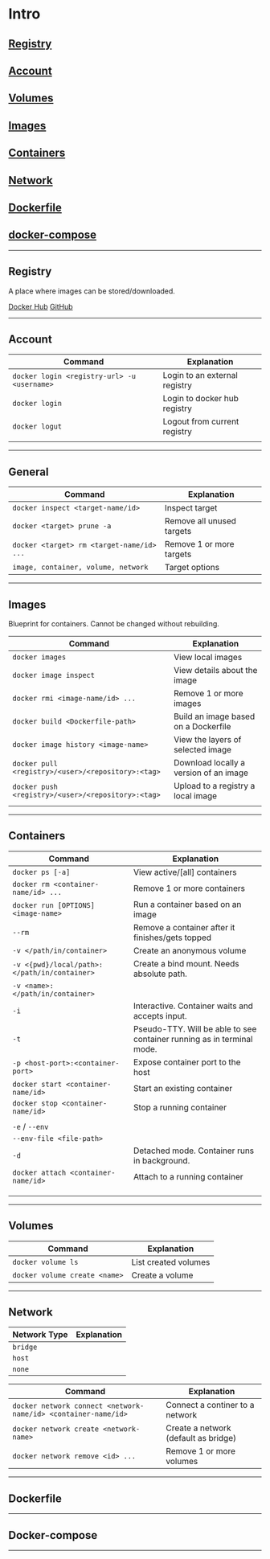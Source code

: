 # Intro
## [Registry](#registry)
## [Account](#account)
## [Volumes](#volumes)
## [Images](#images)
## [Containers](#containers)
## [Network](#network)
## [Dockerfile](#dockerfile)
## [docker-compose](#docker-compose)

---
## Registry

A place where images can be stored/downloaded.

[Docker Hub](https://hub.docker.com/)
[GitHub](https://ghcr.io)

---
## Account

| Command                                     | Explanation                   |
| ------------------------------------------- | ----------------------------- |
| `docker login <registry-url> -u <username>` | Login to an external registry |
| `docker login`                              | Login to docker hub registry  |
| `docker logut`                              | Logout from current registry  |
|                                             |                               |

---
## General

| Command                                   | Explanation               |
| ----------------------------------------- | ------------------------- |
| `docker inspect <target-name/id>`         | Inspect target            |
| `docker <target> prune -a`                | Remove all unused targets |
| `docker <target> rm <target-name/id> ...` | Remove 1 or more targets  |
| `image, container, volume, network`       | Target options            |

---
## Images

Blueprint for containers. Cannot be changed without rebuilding.

| Command                                            | Explanation                            |
| -------------------------------------------------- | -------------------------------------- |
| `docker images`                                    | View local images                      |
| `docker image inspect`                             | View details about the image           |
| `docker rmi <image-name/id> ...`                   | Remove 1 or more images                |
| `docker build <Dockerfile-path>`                   | Build an image based on a Dockerfile   |
| `docker image history <image-name>`                | View the layers of selected image      |
| `docker pull <registry>/<user>/<repository>:<tag>` | Download locally a version of an image |
| `docker push <registry>/<user>/<repository>:<tag>` | Upload to a registry a local image     |
|                                                    |                                        |

---
## Containers

| Command                                      | Explanation                                                            |
| -------------------------------------------- | ---------------------------------------------------------------------- |
| `docker ps [-a]`                             | View active/\[all\] containers                                         |
| `docker rm <container-name/id> ...`          | Remove 1 or more containers                                            |
| `docker run [OPTIONS] <image-name>`          | Run a container based on an image                                      |
| `--rm`                                       | Remove a container after it finishes/gets topped                       |
| `-v </path/in/container>`                    | Create an anonymous volume                                             |
| `-v <{pwd}/local/path>:</path/in/container>` | Create a bind mount. Needs absolute path.                              |
| `-v <name>:</path/in/container>`             |                                                                        |
| `-i`                                         | Interactive. Container waits and accepts input.                        |
| `-t`                                         | Pseudo-TTY. Will be able to see container running as in terminal mode. |
| `-p <host-port>:<container-port>`            | Expose container port to the host                                      |
| `docker start <container-name/id>`           | Start an existing container                                            |
| `docker stop <container-name/id>`            | Stop a running container                                               |
|                                              |                                                                        |
| `-e` / `--env`                               |                                                                        |
| `--env-file <file-path>`                     |                                                                        |
| `-d`                                         | Detached mode. Container runs in background.                           |
| `docker attach <container-name/id>`          | Attach to a running container                                          |
|                                              |                                                                        |
|                                              |                                                                        |
|                                              |                                                                        |

---
## Volumes


| Command                                 | Explanation              |
| --------------------------------------- | ------------------------ |
| `docker volume ls`                      | List created volumes     |
| `docker volume create <name>`           | Create a volume          |


---
## Network


| Network Type | Explanation |
| ------------ | ----------- |
| `bridge`     |             |
| `host`       |             |
| `none`       |             |

| Command                                                        | Explanation                          |
| -------------------------------------------------------------- | ------------------------------------ |
| `docker network connect <network-name/id> <container-name/id>` | Connect a continer to a network      |
| `docker network create <network-name>`                         | Create a network (default as bridge) |
| `docker network remove <id> ...`                               | Remove 1 or more volumes             |


---
## Dockerfile



---
## Docker-compose



---